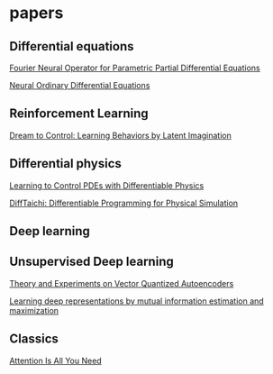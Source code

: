 # papers

## Differential equations

[Fourier Neural Operator for Parametric Partial Differential Equations](https://arxiv.org/abs/2010.08895)

[Neural Ordinary Differential Equations](https://arxiv.org/abs/1806.07366)

[]()

[]()

[]()


## Reinforcement Learning

[Dream to Control: Learning Behaviors by Latent Imagination](https://arxiv.org/abs/1912.01603)

[]()

[]()

[]()


## Differential physics

[Learning to Control PDEs with Differentiable Physics](https://arxiv.org/abs/2001.07457)

[DiffTaichi: Differentiable Programming for Physical Simulation](https://arxiv.org/abs/1910.00935)

[]()

[]()


[]()


## Deep learning

[]()

[]()

[]()


## Unsupervised Deep learning

[Theory and Experiments on Vector Quantized Autoencoders](https://arxiv.org/abs/1805.11063)

[Learning deep representations by mutual information estimation and maximization](https://arxiv.org/abs/1808.06670)

[]()

[]()

[]()

## Classics

[Attention Is All You Need](https://arxiv.org/abs/1706.03762)


